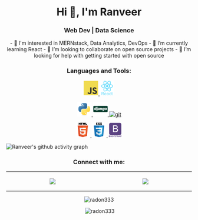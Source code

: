 
<h1 align="center">Hi 👋, I'm Ranveer</h1>
<h3 align="center">Web Dev | Data Science</h3>
<p align="center">
- 🧐 I'm interested in MERNstack, Data Analytics, DevOps
- 🌱 I’m currently learning React
- 👯 I’m looking to collaborate on open source projects
- 🤔 I’m looking for help with getting started with open source
</p>
<h3 align="center">Languages and Tools:</h3>
<p align="center">
<a href="https://developer.mozilla.org/en-US/docs/Web/JavaScript" target="_blank"> <img src="https://raw.githubusercontent.com/devicons/devicon/master/icons/javascript/javascript-original.svg" alt="javascript" width="40" height="40"/> </a> <a href="https://reactjs.org/" target="_blank"> <img src="https://raw.githubusercontent.com/devicons/devicon/master/icons/react/react-original-wordmark.svg" alt="react" width="40" height="40"/> </a>

<p align="center"><a href="https://www.python.org" target="_blank"> <img src="https://raw.githubusercontent.com/devicons/devicon/master/icons/python/python-original.svg" alt="python" width="40" height="40"/> </a> <a href="https://www.djangoproject.com/" target="_blank"> <img src="https://raw.githubusercontent.com/devicons/devicon/master/icons/django/django-original.svg" alt="django" width="40" height="40"/> </a> <a href="https://git-scm.com/" target="_blank"> <img src="https://www.vectorlogo.zone/logos/git-scm/git-scm-icon.svg" alt="git" width="40" height="40"/> </a> </p>

<p align="center">
<a href="https://www.w3.org/html/" target="_blank"> <img src="https://raw.githubusercontent.com/devicons/devicon/master/icons/html5/html5-original-wordmark.svg" alt="html5" width="40" height="40"/> </a><a href="https://www.w3schools.com/css/" target="_blank"> <img src="https://raw.githubusercontent.com/devicons/devicon/master/icons/css3/css3-original-wordmark.svg" alt="css3" width="40" height="40"/> </a> <a href="https://getbootstrap.com" target="_blank"> <img src="https://raw.githubusercontent.com/devicons/devicon/master/icons/bootstrap/bootstrap-plain-wordmark.svg" alt="bootstrap" width="40" height="40"/> </a></p>


![Ranveer's github activity graph](https://activity-graph.herokuapp.com/graph?username=radon333&theme=react-dark)

<p align="center">
<h3 align="center">Connect with me:</h3>
      <table border="0" align="center">
        <tr border="0">
          <td border="0" width="300">
<p align="center">
            <a href="https://www.linkedin.com/in/ranveer-shah333" target="_blank" rel="noopener noreferrer">
              <img align="center" width="50%" src="https://user-images.githubusercontent.com/25654606/119312158-9c168980-bc8f-11eb-9d53-63a8237c21d8.png" />
            </a>
</p>
          </td>
	  <td border="0" width="300">
<p align="center">
            <a href="mailto: ranveershah3@pm.me">
              <img align="center" width="50%"src="https://user-images.githubusercontent.com/25654606/119311833-2e6a5d80-bc8f-11eb-8c57-a35aa0c6d7f0.png"/>
            </a>
</p>
          </td>    
        </tr>
      </table>
</p>

<p>
<p align="center"><img src="https://github-readme-stats.vercel.app/api/top-langs/?username=radon333&langs_count=5&theme=react" alt="radon333" /></p>


<p align="center">&nbsp;<img src="https://github-readme-stats.vercel.app/api?username=radon333&theme=react&show_icons=true&locale=en" alt="radon333" /></p>
</p>
